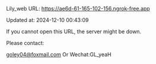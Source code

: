 Lily_web URL: https://ae6d-61-165-102-156.ngrok-free.app

Updated at: 2024-12-10 00:43:09

If you cannot open this URL, the server might be down.

Please contact: 

goley04@foxmail.com Or Wechat:GL_yeaH